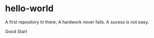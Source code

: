 # hello-world
A first repository
hi there;
 A hardwork never fails.
 A sucess is not easy.

Good Start
